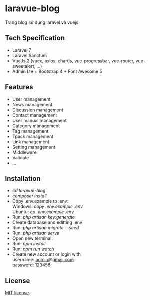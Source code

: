 # laravue-blog
Trang blog sử dụng laravel và vuejs

## Tech Specification

- Laravel 7
- Laravel Sanctum
- VueJs 2 (vuex, axios, chartjs, vue-progressbar, vue-router, vue-sweetalert, ...)
- Admin Lte + Bootstrap 4 + Font Awesome 5
<!-- - Pusher -->


## Features
- User management
- News management
- Discussion management
- Contact management
- User manual management
- Category management
- Tag management
- Tpack management
- Link management
- Setting management
- Middleware
- Validate
- ...
<!--
- Like, Dislike
- Comment
- Line Chart 
- Login - Logout, refresh token
- Change Password, forgot and reset password
- Register - Validate
- Recaptcha
- Export dữ liệu theo định dạng pdf, excel
- Pagination, middleware login-logout
- ...
-->

## Installation

- *cd laravue-blog*
- *composer install*
- Copy .env.example to .env:<br/>
 Windows: *copy .env.example .env<br/>*
 Ubuntu: *cp .env.example .env<br/>*
- Run: *php artisan key:generate*
- Create database and editting .env
- Run: *php artisan migrate --seed*
- Run: *php artisan serve*
- Open new terminal:
- Run: *npm install*
- Run: *npm run watch*
- Create new account or login with <br/>
username: admin@gmail.com<br/>
password: 123456


## License

[MIT license](https://opensource.org/licenses/MIT).
